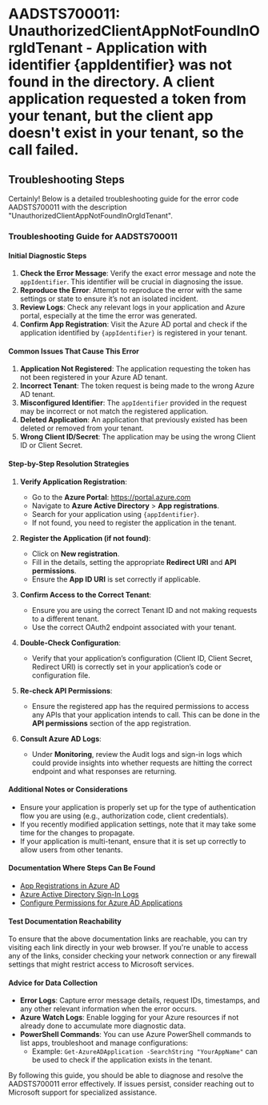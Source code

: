 # AADSTS700011: UnauthorizedClientAppNotFoundInOrgIdTenant - Application with identifier {appIdentifier} was not found in the directory. A client application requested a token from your tenant, but the client app doesn't exist in your tenant, so the call failed.


## Troubleshooting Steps
Certainly! Below is a detailed troubleshooting guide for the error code AADSTS700011 with the description "UnauthorizedClientAppNotFoundInOrgIdTenant".

### Troubleshooting Guide for AADSTS700011

#### Initial Diagnostic Steps
1. **Check the Error Message**: Verify the exact error message and note the `appIdentifier`. This identifier will be crucial in diagnosing the issue.
2. **Reproduce the Error**: Attempt to reproduce the error with the same settings or state to ensure it’s not an isolated incident.
3. **Review Logs**: Check any relevant logs in your application and Azure portal, especially at the time the error was generated.
4. **Confirm App Registration**: Visit the Azure AD portal and check if the application identified by `{appIdentifier}` is registered in your tenant.

#### Common Issues That Cause This Error
1. **Application Not Registered**: The application requesting the token has not been registered in your Azure AD tenant.
2. **Incorrect Tenant**: The token request is being made to the wrong Azure AD tenant.
3. **Misconfigured Identifier**: The `appIdentifier` provided in the request may be incorrect or not match the registered application.
4. **Deleted Application**: An application that previously existed has been deleted or removed from your tenant.
5. **Wrong Client ID/Secret**: The application may be using the wrong Client ID or Client Secret.

#### Step-by-Step Resolution Strategies
1. **Verify Application Registration**:
   - Go to the **Azure Portal**: https://portal.azure.com
   - Navigate to **Azure Active Directory** > **App registrations**.
   - Search for your application using `{appIdentifier}`.
   - If not found, you need to register the application in the tenant.

2. **Register the Application (if not found)**:
   - Click on **New registration**.
   - Fill in the details, setting the appropriate **Redirect URI** and **API permissions**.
   - Ensure the **App ID URI** is set correctly if applicable.

3. **Confirm Access to the Correct Tenant**:
   - Ensure you are using the correct Tenant ID and not making requests to a different tenant.
   - Use the correct OAuth2 endpoint associated with your tenant.

4. **Double-Check Configuration**:
   - Verify that your application’s configuration (Client ID, Client Secret, Redirect URI) is correctly set in your application’s code or configuration file.

5. **Re-check API Permissions**:
   - Ensure the registered app has the required permissions to access any APIs that your application intends to call. This can be done in the **API permissions** section of the app registration.

6. **Consult Azure AD Logs**:
   - Under **Monitoring**, review the Audit logs and sign-in logs which could provide insights into whether requests are hitting the correct endpoint and what responses are returning.

#### Additional Notes or Considerations
- Ensure your application is properly set up for the type of authentication flow you are using (e.g., authorization code, client credentials).
- If you recently modified application settings, note that it may take some time for the changes to propagate.
- If your application is multi-tenant, ensure that it is set up correctly to allow users from other tenants.

#### Documentation Where Steps Can Be Found
- [App Registrations in Azure AD](https://docs.microsoft.com/en-us/azure/active-directory/develop/quickstart-register-app)
- [Azure Active Directory Sign-In Logs](https://docs.microsoft.com/en-us/azure/active-directory/reports-monitoring/concept-sign-ins)
- [Configure Permissions for Azure AD Applications](https://docs.microsoft.com/en-us/azure/active-directory/develop/v2-permissions-and-consent)

#### Test Documentation Reachability
To ensure that the above documentation links are reachable, you can try visiting each link directly in your web browser. If you're unable to access any of the links, consider checking your network connection or any firewall settings that might restrict access to Microsoft services.

#### Advice for Data Collection
- **Error Logs**: Capture error message details, request IDs, timestamps, and any other relevant information when the error occurs.
- **Azure Watch Logs**: Enable logging for your Azure resources if not already done to accumulate more diagnostic data.
- **PowerShell Commands**: You can use Azure PowerShell commands to list apps, troubleshoot and manage configurations:
    - Example: `Get-AzureADApplication -SearchString "YourAppName"` can be used to check if the application exists in the tenant.

By following this guide, you should be able to diagnose and resolve the AADSTS700011 error effectively. If issues persist, consider reaching out to Microsoft support for specialized assistance.